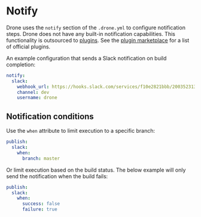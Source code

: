 # Notify

Drone uses the `notify` section of the `.drone.yml` to configure notification steps. Drone does not have any built-in notification capabilities. This functionality is outsourced to [plugins](http://addons.drone.io). See the [plugin marketplace](http://addons.drone.io) for a list of official plugins.

An example configuration that sends a Slack notification on build completion:

```yaml
notify:
  slack:
    webhook_url: https://hooks.slack.com/services/f10e2821bbb/200352313bc
    channel: dev
    username: drone
```

## Notification conditions

Use the `when` attribute to limit execution to a specific branch:

```yaml
publish:
  slack:
    when:
      branch: master
```

Or limit execution based on the build status. The below example will only send the notification when the build fails:

```yaml
publish:
  slack:
    when:
      success: false
      failure: true
```
